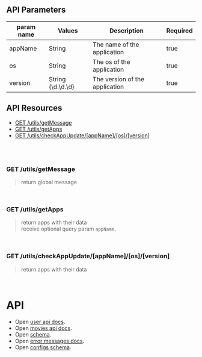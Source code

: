 ## API Parameters

| param name | Values            | Description                    | Required |
|------------|-------------------|--------------------------------|----------|
| appName    | String            | The name of the application    | true     |
| os         | String            | The os of the application      | true     |
| version    | String (\d.\d.\d) | The version of the application | true     |


## API Resources

- [GET /utils/getMessage](#get-utilsgetmessage)
- [GET /utils/getApps](#get-utilsgetapps)
- [GET /utils/checkAppUpdate/[appName]/[os]/[version]](#get-utilscheckappupdateappnameosversion)

<br />
<br />


### GET /utils/getMessage
> return global message

<br />


### GET /utils/getApps
> return apps with their data <br />
> receive optional query param `appName`.

<br />


### GET /utils/checkAppUpdate/[appName]/[os]/[version]
> return apps with their data <br />

<br />


# API
- Open [user api docs](API.USER.README.md).
- Open [movies api docs](API.MOVIES.README.md).
- Open [schema](SCHEMA.README.md).
- Open [error messages docs](ERRORMESSAGE.README.md).
- Open [configs schema](CONFIGS.README.md).